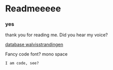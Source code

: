 # Readmeeeee

### yes

thank you for reading me. Did you hear my voice?

[database walvisstrandingen](www.walvisstrandingen.nl)

Fancy code font? mono space

`I am code, see?`